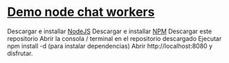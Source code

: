 # [Demo node chat workers](http://chat.jorgecasar.jit.su)

Descargar e installar [NodeJS](http://nodejs.org/#download)
Descargar e installar [NPM](http://npmjs.org/doc/README.html)
Descargar este repositorio
Abrir la consola / terminal en el repositorio descargado
Ejecutar npm install -d (para instalar dependencias)
Abrir http://localhost:8080 y disfrutar.